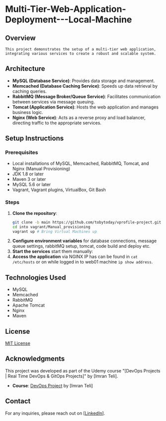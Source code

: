# Multi-Tier-Web-Application-Deployment---Local-Machine

## Overview
    This project demonstrates the setup of a multi-tier web application, integrating various services to create a robust and scalable system.

## Architecture
- **MySQL (Database Service)**: Provides data storage and management.
- **Memcached (Database Caching Service)**: Speeds up data retrieval by caching queries.
- **RabbitMQ (Message Broker/Queue Service)**: Facilitates communication between services via message queuing.
- **Tomcat (Application Service)**: Hosts the web application and manages business logic.
- **Nginx (Web Service)**: Acts as a reverse proxy and load balancer, directing traffic to the appropriate services.

## Setup Instructions

### Prerequisites
- Local installations of MySQL, Memcached, RabbitMQ, Tomcat, and Nginx (Manual Provisioning)
- JDK 1.8 or later
- Maven 3 or later
- MySQL 5.6 or later 
- Vagrant, Vagrant plugins, VirtualBox, Git Bash

### Steps
1. **Clone the repository**:
    ```bash
    git clone -b main https://github.com/tobytoday/vprofile-project.git
    cd into vagrant/Manual_provisioning
    vagrant up # Bring Virtual Machines up 
    ```
2. **Configure environment variables** for database connections, message queue settings, rabbitMQ setup, tomcat, code build and deploy etc.
3. **Start the services** start them manually:
4. **Access the application** via NGINX IP has can be found in `cat /etc/hosts` or on while logged in to web01 machine `ip show address`.

## Technologies Used
- MySQL
- Memcached
- RabbitMQ
- Apache Tomcat
- Nginx
- Maven


## License
[MIT License](LICENSE)

## Acknowledgments
This project was developed as part of the Udemy course "[DevOps Projects | Real Time DevOps & GitOps Projects]" by [Imran Teli]. 

- **Course**: [DevOps Project](https://www.udemy.com/course-dashboard-redirect/?course_id=3710504) by [Imran Teli]

## Contact
For any inquiries, please reach out on [[LinkedIn](https://www.linkedin.com/in/oluwatobi-oni-22582159/)].

